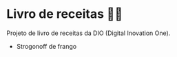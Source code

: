 # Livro de receitas :man_cook:

Projeto de livro de receitas da DIO (Digital Inovation One).

- Strogonoff de frango
